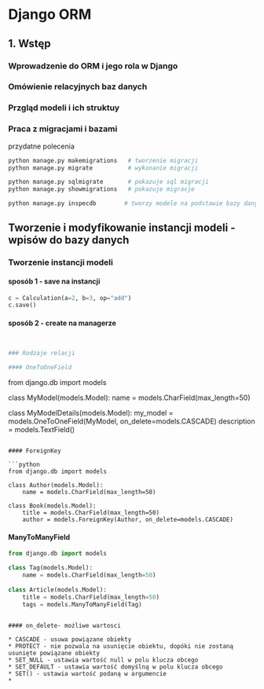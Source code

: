 # Django ORM

## 1. Wstęp

### Wprowadzenie do ORM i jego rola w Django

### Omówienie relacyjnych baz danych

### Przgląd modeli i ich struktuy

### Praca z migracjami i bazami

przydatne polecenia

```bash
python manage.py makemigrations   # tworzenie migracji
python manage.py migrate          # wykonanie migracji

python manage.py sqlmigrate       # pokazuje sql migracji
python manage.py showmigrations   # pokazuje migracje

python manage.py inspecdb        # tworzy modele na podstawie bazy danych
```

## Tworzenie i modyfikowanie instancji modeli - wpisów do bazy danych

### Tworzenie instancji modeli

#### sposób 1 - save na instancji

```python
c = Calculation(a=2, b=3, op="add")
c.save()
```

#### sposób 2 - create na managerze

```python


### Rodzaje relacji

#### OneToOneField

```
from django.db import models

class MyModel(models.Model):
    name = models.CharField(max_length=50)

class MyModelDetails(models.Model):
    my_model = models.OneToOneField(MyModel, on_delete=models.CASCADE)
    description = models.TextField()
```

#### ForeignKey

```python
from django.db import models

class Author(models.Model):
    name = models.CharField(max_length=50)
    
class Book(models.Model):
    title = models.CharField(max_length=50)
    author = models.ForeignKey(Author, on_delete=models.CASCADE)
```

#### ManyToManyField

```python
from django.db import models

class Tag(models.Model):
    name = models.CharField(max_length=50)
    
class Article(models.Model):
    title = models.CharField(max_length=50)
    tags = models.ManyToManyField(Tag)
```

```

#### on_delete- możliwe wartosci

* CASCADE - usuwa powiązane obiekty
* PROTECT - nie pozwala na usunięcie obiektu, dopóki nie zostaną usunięte powiązane obiekty
* SET_NULL - ustawia wartość null w polu klucza obcego
* SET_DEFAULT - ustawia wartość domyślną w polu klucza obcego
* SET() - ustawia wartość podaną w argumencie
* 